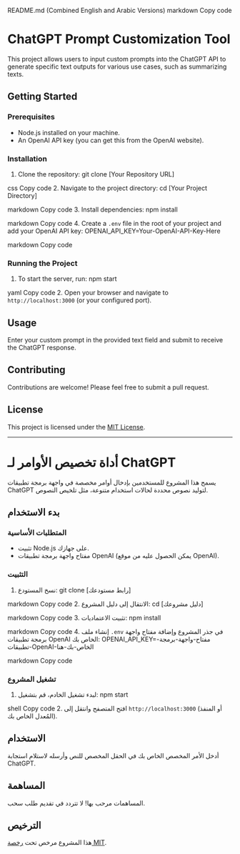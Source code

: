 README.md (Combined English and Arabic Versions)
markdown
Copy code
# ChatGPT Prompt Customization Tool

This project allows users to input custom prompts into the ChatGPT API to generate specific text outputs for various use cases, such as summarizing texts.

## Getting Started

### Prerequisites

- Node.js installed on your machine.
- An OpenAI API key (you can get this from the OpenAI website).

### Installation

1. Clone the repository:
git clone [Your Repository URL]

css
Copy code
2. Navigate to the project directory:
cd [Your Project Directory]

markdown
Copy code
3. Install dependencies:
npm install

markdown
Copy code
4. Create a `.env` file in the root of your project and add your OpenAI API key:
OPENAI_API_KEY=Your-OpenAI-API-Key-Here

markdown
Copy code

### Running the Project

1. To start the server, run:
npm start

yaml
Copy code
2. Open your browser and navigate to `http://localhost:3000` (or your configured port).

## Usage

Enter your custom prompt in the provided text field and submit to receive the ChatGPT response.

## Contributing

Contributions are welcome! Please feel free to submit a pull request.

## License

This project is licensed under the [MIT License](LICENSE).

---

# أداة تخصيص الأوامر لـ ChatGPT

يسمح هذا المشروع للمستخدمين بإدخال أوامر مخصصة في واجهة برمجة تطبيقات ChatGPT لتوليد نصوص محددة لحالات استخدام متنوعة، مثل تلخيص النصوص.

## بدء الاستخدام

### المتطلبات الأساسية

- تثبيت Node.js على جهازك.
- مفتاح واجهة برمجة تطبيقات OpenAI (يمكن الحصول عليه من موقع OpenAI).

### التثبيت

1. نسخ المستودع:
git clone [رابط مستودعك]

markdown
Copy code
2. الانتقال إلى دليل المشروع:
cd [دليل مشروعك]

markdown
Copy code
3. تثبيت الاعتماديات:
npm install

markdown
Copy code
4. إنشاء ملف `.env` في جذر المشروع وإضافة مفتاح واجهة برمجة تطبيقات OpenAI الخاص بك:
OPENAI_API_KEY=مفتاح-واجهة-برمجة-تطبيقات-OpenAI-الخاص-بك-هنا

markdown
Copy code

### تشغيل المشروع

1. لبدء تشغيل الخادم، قم بتشغيل:
npm start

shell
Copy code
2. افتح المتصفح وانتقل إلى `http://localhost:3000` (أو المنفذ المُعدل الخاص بك).

## الاستخدام

أدخل الأمر المخصص الخاص بك في الحقل المخصص للنص وأرسله لاستلام استجابة ChatGPT.

## المساهمة

المساهمات مرحب بها! لا تتردد في تقديم طلب سحب.

## الترخيص

هذا المشروع مرخص تحت [رخصة MIT](LICENSE).
